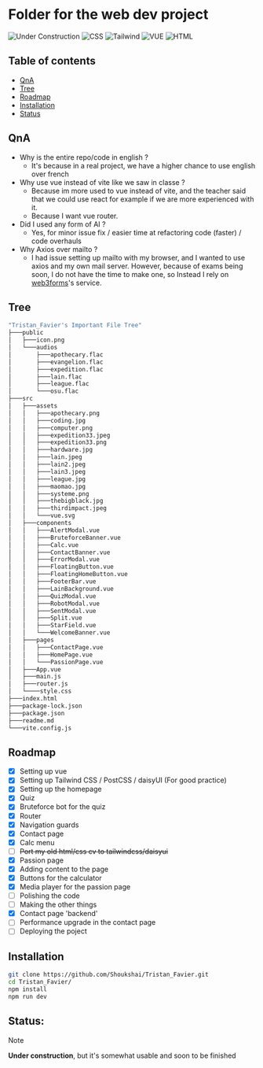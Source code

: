 # Folder for the web dev project

![Under Construction](https://img.shields.io/badge/Under%20Construction-red?style=flat)
![CSS](https://img.shields.io/badge/CSS-1572B6?logo=css3&logoColor=fff)
![Tailwind](https://img.shields.io/badge/Tailwind-38B2AC?logo=tailwind-css&logoColor=fff)
![VUE](https://img.shields.io/badge/Vue%20JS-35495E?logo=vuedotjs&logoColor=ggg)
![HTML](https://img.shields.io/badge/HTML-%23E34F26.svg?logo=html5&logoColor=white)

## Table of contents
- [QnA](#QnA)
- [Tree](#Tree)
- [Roadmap](#Roadmap)
- [Installation](#Installation)
- [Status](#Status)

## QnA
- Why is the entire repo/code in english ?
    - It's because in a real project, we have a higher chance to use english over french
- Why use vue instead of vite like we saw in classe ?
    - Because im more used to vue instead of vite, and the teacher said that we could use react for example if we are more experienced with it.
    - Because I want vue router.
- Did I used any form of AI ?
    - Yes, for minor issue fix / easier time at refactoring code (faster) / code overhauls
- Why Axios over mailto ?
    - I had issue setting up mailto with my browser, and I wanted to use axios and my own mail server. However, because of exams being soon, I do not have the time to make one, so Instead I rely on [web3forms](https://web3forms.com)'s service.

## Tree
```bash
"Tristan_Favier's Important File Tree"
├───public
│   ├───icon.png
│   └───audios
│       ├───apothecary.flac
│       ├───evangelion.flac
│       ├───expedition.flac
│       ├───lain.flac
│       ├───league.flac
│       └───osu.flac
├───src
│   ├───assets
│   │   ├───apothecary.png
│   │   ├───coding.jpg
│   │   ├───computer.png
│   │   ├───expedition33.jpeg
│   │   ├───expedition33.png
│   │   ├───hardware.jpg
│   │   ├───lain.jpeg
│   │   ├───lain2.jpeg
│   │   ├───lain3.jpeg
│   │   ├───league.jpg
│   │   ├───maomao.jpg
│   │   ├───systeme.png
│   │   ├───thebigblack.jpg
│   │   ├───thirdimpact.jpeg
│   │   └───vue.svg
│   ├───components
│   │   ├───AlertModal.vue
│   │   ├───BruteforceBanner.vue
│   │   ├───Calc.vue
│   │   ├───ContactBanner.vue
│   │   ├───ErrorModal.vue
│   │   ├───FloatingButton.vue
│   │   ├───FloatingHomeButton.vue
│   │   ├───FooterBar.vue
│   │   ├───LainBackground.vue
│   │   ├───QuizModal.vue
│   │   ├───RobotModal.vue
│   │   ├───SentModal.vue
│   │   ├───Split.vue
│   │   ├───StarField.vue
│   │   └───WelcomeBanner.vue
│   ├───pages
│   │   ├───ContactPage.vue
│   │   ├───HomePage.vue
│   │   └───PassionPage.vue
│   ├───App.vue
│   ├───main.js
│   ├───router.js
│   └────style.css
├───index.html
├───package-lock.json
├───package.json
├───readme.md
└───vite.config.js
```


## Roadmap
- [x] Setting up vue
- [x] Setting up Tailwind CSS / PostCSS / daisyUI (For good practice)
- [x] Setting up the homepage
- [x] Quiz
- [x] Bruteforce bot for the quiz
- [x] Router
- [x] Navigation guards
- [x] Contact page
- [x] Calc menu
- [ ] ~~Port my old html/css cv to tailwindcss/daisyui~~
- [x] Passion page
- [x] Adding content to the page
- [x] Buttons for the calculator
- [x] Media player for the passion page
- [ ] Polishing the code
- [ ] Making the other things
- [x] Contact page 'backend'
- [ ] Performance upgrade in the contact page
- [ ] Deploying the poject

## Installation

```bash
git clone https://github.com/Shoukshai/Tristan_Favier.git
cd Tristan_Favier/
npm install
npm run dev
```

## **Status:**
> [!NOTE]
> **Under construction**, but it's somewhat usable and soon to be finished
